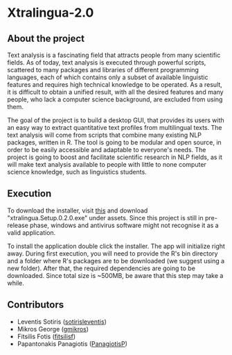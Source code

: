 # Xtralingua-2.0
## About the project
Text analysis is a fascinating field that attracts people from many scientific fields. As of today, text analysis is executed through powerful scripts, scattered to many packages and libraries of different programming languages, each of which contains only a subset of available linguistic features and requires high technical knowledge to be operated. As a result, it is difficult to obtain a unified result, with all the desired features and many people, who lack a computer science background, are excluded from using them.

The goal of the project is to build a desktop GUI, that provides its users with an easy way to extract quantitative text profiles from multilingual texts. The text analysis will come from scripts that combine many existing NLP packages, written in R. The tool is going to be modular and open source, in order to be easily accessible and adaptable to everyone's needs. The project is going to boost and facilitate scientific research in NLP fields, as it will make text analysis available to people with little to none computer science knowledge, such as linguistics students.

## Execution
To download the installer, visit [this](https://github.com/hocrt/Xtralingua-2.0/releases/tag/v0.2.0) and download "xtralingua.Setup.0.2.0.exe" under assets. Since this project is still in pre-release phase, windows and antivirus software might not recognise it as a valid application.

To install the application double click the installer. The app will initialize right away.
During first execution, you will need to provide the R's bin directory and a folder where R's packages are to be downloaded (we suggest using a new folder).
After that, the required dependencies are going to be downloaded. Since total size is ~500MB, be aware that this step may take a while.

## Contributors
 * Leventis Sotiris ([sotirisleventis](https://github.com/sotirisleventis))
 * Mikros George ([gmikros](https://github.com/gmikros))
 * Fitsilis Fotis ([fitsilisf](https://github.com/fitsilisf))
 * Papantonakis Panagiotis ([PanagiotisP](https://github.com/PanagiotisP))
  
